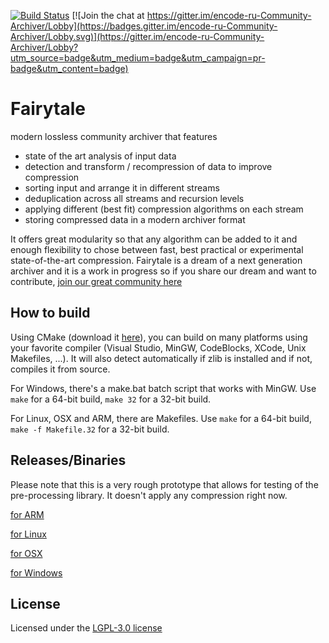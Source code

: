 [![Build Status](https://travis-ci.org/schnaader/fairytale.svg?branch=master)](https://travis-ci.org/schnaader/fairytale)
[![Join the chat at https://gitter.im/encode-ru-Community-Archiver/Lobby](https://badges.gitter.im/encode-ru-Community-Archiver/Lobby.svg)](https://gitter.im/encode-ru-Community-Archiver/Lobby?utm_source=badge&utm_medium=badge&utm_campaign=pr-badge&utm_content=badge)

# Fairytale
modern lossless community archiver that features

* state of the art analysis of input data
* detection and transform / recompression of data to improve compression
* sorting input and arrange it in different streams
* deduplication across all streams and recursion levels
* applying different (best fit) compression algorithms on each stream
* storing compressed data in a modern archiver format

It offers great modularity so that any algorithm can be added to it
and enough flexibility to chose between fast, best practical or experimental state-of-the-art compression.
Fairytale is a dream of a next generation archiver and it is a work in progress
so if you share our dream and want to contribute, [join our great community here](https://gitter.im/encode-ru-Community-Archiver)

How to build
------------

Using CMake (download it [here](https://cmake.org/download/)), you can build on many platforms using your favorite compiler (Visual Studio, MinGW, CodeBlocks, XCode, Unix Makefiles, ...). It will also detect automatically if zlib is installed and if not, compiles it from source.

For Windows, there's a make.bat batch script that works with MinGW. Use `make` for a 64-bit build, `make 32` for a 32-bit build.

For Linux, OSX and ARM, there are Makefiles. Use `make` for a 64-bit build, `make -f Makefile.32` for a 32-bit build.

Releases/Binaries
-----------------

Please note that this is a very rough prototype that allows for testing of the pre-processing library.
It doesn't apply any compression right now.

[for ARM](https://drive.google.com/file/d/1Uc1w3Sf0J8A2wGZtcYtIDpHjcSuX8oY7/view)

[for Linux](..)

[for OSX](..)

[for Windows](https://drive.google.com/drive/folders/1uj2YVjpbRscJiM0llTU-9uJuY5BmgBvt)

License
-------

Licensed under the [LGPL-3.0 license](https://github.com/schnaader/fairytale/blob/master/LICENSE)
